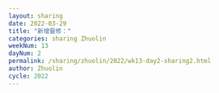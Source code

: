 ```yaml
---
layout: sharing
date: 2022-03-29
title: "新增靈修："
categories: sharing Zhuolin
weekNum: 13
dayNum: 2
permalink: /sharing/zhuolin/2022/wk13-day2-sharing2.html
author: Zhuolin
cycle: 2022
---
```


